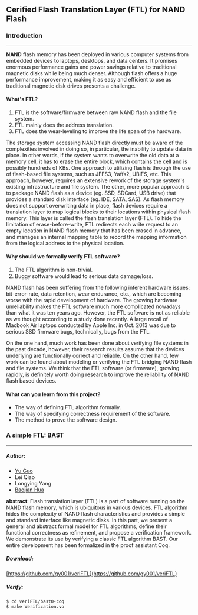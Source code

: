 ## Cerified Flash Translation Layer (FTL) for NAND Flash



### Introduction 
----
**NAND** flash memory has been deployed in various computer systems from
embedded devices to laptops, desktops, and data centers.
It promises enormous performance gains and power savings 
relative to traditional magnetic disks while being much 
denser. 
Although flash offers a huge performance improvement, making
it as easy and efficient to use as traditional magnetic disk
drives presents a challenge. 


#### What's FTL?

1. FTL is the software/firmware between raw NAND flash and the file system.
2. FTL mainly does the address translation.
3. FTL does the wear-leveling to improve the life span of the hardware.

The storage system accessing NAND flash directly must be aware of the
complexities involved in doing so, in particular, the inability to
update data in place.  In other words, if the system wants to
overwrite the old data at a memory cell, it has to erase the entire block, which contains the cell and is possibly hundreds of KBs.
One approach to utilizing flash is through the use of flash-based file
systems, such as JFFS3, Yaffs2, UBIFS, etc. This approach, however,
requires an extensive rework of the storage system's existing
infrastructure and file system. The other, more popular approach is to
package NAND flash as a device (eg. SSD, SDCard, USB drive) that
provides a standard disk interface (eg. IDE, SATA, SAS). As flash
memory does not support overwriting data in place, flash devices
require a translation layer to map logical blocks to their locations
within physical flash memory. This layer is called the flash
translation layer (FTL).
To hide the limitation of erase-before-write, FTL redirects each write request
to an empty location in NAND flash memory that has been erased in advance,
and manages an internal mapping table to record the mapping information
from the logical address to the physical location.

#### Why should we formally verify FTL software?

1. The FTL algorithm is non-trivial.
2. Buggy software would lead to serious data damage/loss.

NAND flash has been suffering from the following inferent hardware issues: bit-error-rate, data retention, wear endurance, etc., which are becoming worse with the rapid development of hardware. The growing hardware unreliability makes the FTL software much more
complicated nowadays than what it was ten years ago.
However, the FTL software is not as reliable as we thought according to a study done recently. A large recall of Macbook Air laptops conducted by Apple Inc. in Oct. 2013 was due to serious SSD firmware bugs, technically, bugs from the FTL.

On the one hand, much work has been done about verifying file systems in the past decade, however, their research results assume that the devices underlying are functionally correct and reliable. On the other hand, few work can be found about modeling or verifying the FTL bridging NAND flash and file systems. We think that the FTL software (or firmware), growing rapidly, is definitely worth doing research to improve the reliability of NAND flash based devices.

#### What can you learn from this project?

+ The way of defining FTL algorithm formally.
+ The way of specifying correctness requirement of the software.
+ The method to prove the software design.

### A simple FTL: BAST
---

##### Author: 

+ [Yu Guo](http://gy001.github.io)
+ Lei Qiao
+ Longying Yang
+ [Baojian Hua](http://staff.ustc.edu.cn/~bjhua/)

**abstract**: Flash translation layer (FTL) is a part of software running on the
NAND flash memory, which is ubiquitous in various devices.  FTL algorithm hides the complexity of NAND flash characteristics and provides a simple and standard interface like magnetic disks. In this part, we present a general and abstract formal model for FTL algorithms, define their functional correctness as refinement, and propose a verification framework. We demonstrate its use by verifying a classic FTL algorithm BAST.  Our entire development has been
formalized in the proof assistant Coq.

##### Download: 
[https://github.com/gy001/veriFTL](https://github.com/gy001/veriFTL)

##### Verify: 

```bash
$ cd veriFTL/bast0-coq
$ make Verification.vo
```